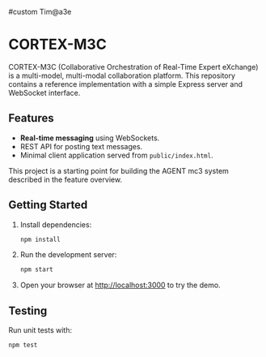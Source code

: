 #custom Tim@a3e

# CORTEX-M3C

CORTEX-M3C (Collaborative Orchestration of Real-Time Expert eXchange) is a multi-model, multi-modal collaboration platform. This repository contains a reference implementation with a simple Express server and WebSocket interface.

## Features

- **Real-time messaging** using WebSockets.
- REST API for posting text messages.
- Minimal client application served from `public/index.html`.

This project is a starting point for building the AGENT mc3 system described in the feature overview.

## Getting Started

1. Install dependencies:

   ```bash
   npm install
   ```

2. Run the development server:

   ```bash
   npm start
   ```

3. Open your browser at [http://localhost:3000](http://localhost:3000) to try the demo.

## Testing

Run unit tests with:

```bash
npm test
```
